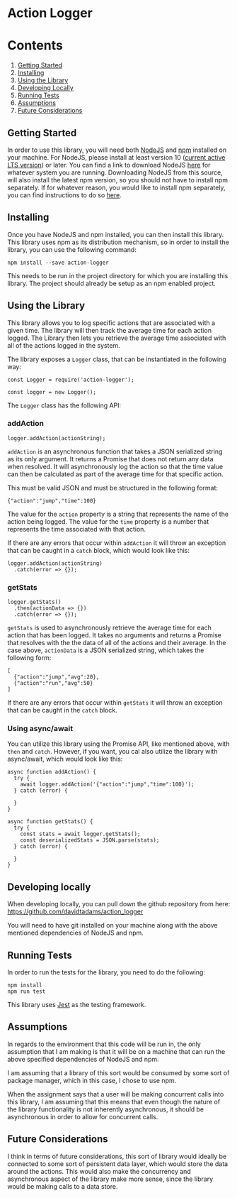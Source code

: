 # Action Logger

# Contents

1. [Getting Started](#getting-started)
2. [Installing](#installing)
3. [Using the Library](#using-the-library)
4. [Developing Locally](#developing-locally)
5. [Running Tests](#running-tests)
6. [Assumptions](#assumptions)
7. [Future Considerations](#future-considerations)

## Getting Started

In order to use this library, you will need both [NodeJS](https://nodejs.org/en/) and [npm](https://docs.npmjs.com/about-npm/) installed on your machine. For NodeJS, please install at least version 10 ([current active LTS version](https://nodejs.org/en/about/releases/)) or later. You can find a link to download NodeJS [here](https://nodejs.org/en/download/) for whatever system you are running. Downloading NodeJS from this source, will also install the latest npm version, so you should not have to install npm separately. If for whatever reason, you would like to install npm separately, you can find instructions to do so [here](https://docs.npmjs.com/downloading-and-installing-node-js-and-npm).

## Installing

Once you have NodeJS and npm installed, you can then install this library. This library uses npm as its distribution mechanism, so in order to install the library, you can use the following command:

```
npm install --save action-logger
```

This needs to be run in the project directory for which you are installing this library. The project should already be setup as an npm enabled project.

## Using the Library

This library allows you to log specific actions that are associated with a given time. The library will then track the average time for each action logged. The Library then lets you retrieve the average time associated with all of the actions logged in the system.

The library exposes a `Logger` class, that can be instantiated in the following way:

```
const Logger = require('action-logger');

const logger = new Logger();
```

The `Logger` class has the following API:

### addAction

```
logger.addAction(actionString);
```

`addAction` is an asynchronous function that takes a JSON serialized string as its only argument. It returns a Promise that does not return any data when resolved. It will asynchronously log the action so that the time value can then be calculated as part of the average time for that specific action.

This must be valid JSON and must be structured in the following format:

```
{"action":"jump","time":100}
```

The value for the `action` property is a string that represents the name of the action being logged. The value for the `time` property is a number that represents the time associated with that action.

If there are any errors that occur within `addAction` it will throw an exception that can be caught in a `catch` block, which would look like this:

```
logger.addAction(actionString)
  .catch(error => {});
```

### getStats

```
logger.getStats()
  .then(actionData => {})
  .catch(error => {});
```

`getStats` is used to asynchronously retrieve the average time for each action that has been logged. It takes no arguments and returns a Promise that resolves with the the data of all of the actions and their average. In the case above, `actionData` is a JSON serialized string, which takes the following form:

```
[
  {"action":"jump","avg":20},
  {"action":"run","avg":50}
]
```

If there are any errors that occur within `getStats` it will throw an exception that can be caught in the `catch` block.

### Using async/await

You can utilize this library using the Promise API, like mentioned above, with `then` and `catch`. However, if you want, you cal also utilize the library with async/await, which would look like this:

```
async function addAction() {
  try {
    await logger.addAction('{"action":"jump","time":100}');
  } catch (error) {

  }
}
```

```
async function getStats() {
  try {
    const stats = await logger.getStats();
    const deserializedStats = JSON.parse(stats);
  } catch (error) {

  }
}
```

## Developing locally

When developing locally, you can pull down the github repository from here: https://github.com/davidtadams/action_logger

You will need to have git installed on your machine along with the above mentioned dependencies of NodeJS and npm.

## Running Tests

In order to run the tests for the library, you need to do the following:

```
npm install
npm run test
```

This library uses [Jest](https://jestjs.io/) as the testing framework.

## Assumptions

In regards to the environment that this code will be run in, the only assumption that I am making is that it will be on a machine that can run the above specified dependencies of NodeJS and npm.

I am assuming that a library of this sort would be consumed by some sort of package manager, which in this case, I chose to use npm.

When the assignment says that a user will be making concurrent calls into this library, I am assuming that this means that even though the nature of the library functionality is not inherently asynchronous, it should be asynchronous in order to allow for concurrent calls.

## Future Considerations

I think in terms of future considerations, this sort of library would ideally be connected to some sort of persistent data layer, which would store the data around the actions. This would also make the concurrency and asynchronous aspect of the library make more sense, since the library would be making calls to a data store.
